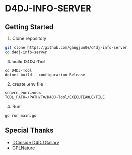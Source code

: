 # D4DJ-INFO-SERVER

## Getting Started
1. Clone repository
```bash
git clone https://github.com/gangjun06/d4dj-info-server
cd d4dj-info-server
```
3. build D4DJ-Tool
```
cd D4DJ-Tool
dotnet build --configuration Release
```
2. create .env file
```
SERVER_PORT=9096
TOOL_PATH=/PATH/TO/D4DJ-Tool/EXECUTEABLE/FILE
```
4. Run!
```
go run main.go
```

## Special Thanks
- [DCinside D4DJ Gallary](https://gall.dcinside.com/mgallery/board/lists?id=d4dj)
- [GPLNature](https://github.com/GPLNature)
